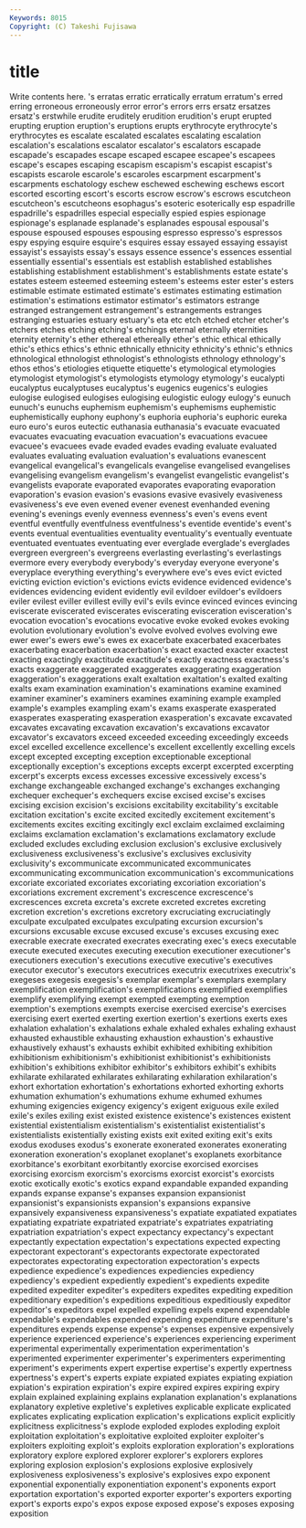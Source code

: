 ```yaml
---
Keywords: 8015 
Copyright: (C) Takeshi Fujisawa
---
```


# title

Write contents here.
's erratas erratic erratically erratum erratum's erred erring
erroneous erroneously error error's errors errs ersatz ersatzes ersatz's erstwhile
erudite eruditely erudition erudition's erupt erupted erupting eruption eruption's eruptions
erupts erythrocyte erythrocyte's erythrocytes es escalate escalated escalates escalating escalation
escalation's escalations escalator escalator's escalators escapade escapade's escapades escape escaped
escapee escapee's escapees escape's escapes escaping escapism escapism's escapist escapist's
escapists escarole escarole's escaroles escarpment escarpment's escarpments eschatology eschew eschewed
eschewing eschews escort escorted escorting escort's escorts escrow escrow's escrows
escutcheon escutcheon's escutcheons esophagus's esoteric esoterically esp espadrille espadrille's espadrilles
especial especially espied espies espionage espionage's esplanade esplanade's esplanades espousal
espousal's espouse espoused espouses espousing espresso espresso's espressos espy espying
esquire esquire's esquires essay essayed essaying essayist essayist's essayists essay's
essays essence essence's essences essential essentially essential's essentials est establish
established establishes establishing establishment establishment's establishments estate estate's estates esteem
esteemed esteeming esteem's esteems ester ester's esters estimable estimate estimated
estimate's estimates estimating estimation estimation's estimations estimator estimator's estimators estrange
estranged estrangement estrangement's estrangements estranges estranging estuaries estuary estuary's eta
etc etch etched etcher etcher's etchers etches etching etching's etchings
eternal eternally eternities eternity eternity's ether ethereal ethereally ether's ethic
ethical ethically ethic's ethics ethics's ethnic ethnically ethnicity ethnicity's ethnic's
ethnics ethnological ethnologist ethnologist's ethnologists ethnology ethnology's ethos ethos's etiologies
etiquette etiquette's etymological etymologies etymologist etymologist's etymologists etymology etymology's eucalypti
eucalyptus eucalyptuses eucalyptus's eugenics eugenics's eulogies eulogise eulogised eulogises eulogising
eulogistic eulogy eulogy's eunuch eunuch's eunuchs euphemism euphemism's euphemisms euphemistic
euphemistically euphony euphony's euphoria euphoria's euphoric eureka euro euro's euros
eutectic euthanasia euthanasia's evacuate evacuated evacuates evacuating evacuation evacuation's evacuations
evacuee evacuee's evacuees evade evaded evades evading evaluate evaluated evaluates
evaluating evaluation evaluation's evaluations evanescent evangelical evangelical's evangelicals evangelise evangelised
evangelises evangelising evangelism evangelism's evangelist evangelistic evangelist's evangelists evaporate evaporated
evaporates evaporating evaporation evaporation's evasion evasion's evasions evasive evasively evasiveness
evasiveness's eve even evened evener evenest evenhanded evening evening's evenings
evenly evenness evenness's even's evens event eventful eventfully eventfulness eventfulness's
eventide eventide's event's events eventual eventualities eventuality eventuality's eventually eventuate
eventuated eventuates eventuating ever everglade everglade's everglades evergreen evergreen's evergreens
everlasting everlasting's everlastings evermore every everybody everybody's everyday everyone everyone's
everyplace everything everything's everywhere eve's eves evict evicted evicting eviction
eviction's evictions evicts evidence evidenced evidence's evidences evidencing evident evidently
evil evildoer evildoer's evildoers eviler evilest eviller evillest evilly evil's
evils evince evinced evinces evincing eviscerate eviscerated eviscerates eviscerating evisceration
evisceration's evocation evocation's evocations evocative evoke evoked evokes evoking evolution
evolutionary evolution's evolve evolved evolves evolving ewe ewer ewer's ewers
ewe's ewes ex exacerbate exacerbated exacerbates exacerbating exacerbation exacerbation's exact
exacted exacter exactest exacting exactingly exactitude exactitude's exactly exactness exactness's
exacts exaggerate exaggerated exaggerates exaggerating exaggeration exaggeration's exaggerations exalt exaltation
exaltation's exalted exalting exalts exam examination examination's examinations examine examined
examiner examiner's examiners examines examining example exampled example's examples exampling
exam's exams exasperate exasperated exasperates exasperating exasperation exasperation's excavate excavated
excavates excavating excavation excavation's excavations excavator excavator's excavators exceed exceeded
exceeding exceedingly exceeds excel excelled excellence excellence's excellent excellently excelling
excels except excepted excepting exception exceptionable exceptional exceptionally exception's exceptions
excepts excerpt excerpted excerpting excerpt's excerpts excess excesses excessive excessively
excess's exchange exchangeable exchanged exchange's exchanges exchanging exchequer exchequer's exchequers
excise excised excise's excises excising excision excision's excisions excitability excitability's
excitable excitation excitation's excite excited excitedly excitement excitement's excitements excites
exciting excitingly excl exclaim exclaimed exclaiming exclaims exclamation exclamation's exclamations
exclamatory exclude excluded excludes excluding exclusion exclusion's exclusive exclusively exclusiveness
exclusiveness's exclusive's exclusives exclusivity exclusivity's excommunicate excommunicated excommunicates excommunicating excommunication
excommunication's excommunications excoriate excoriated excoriates excoriating excoriation excoriation's excoriations excrement
excrement's excrescence excrescence's excrescences excreta excreta's excrete excreted excretes excreting
excretion excretion's excretions excretory excruciating excruciatingly exculpate exculpated exculpates exculpating
excursion excursion's excursions excusable excuse excused excuse's excuses excusing exec
execrable execrate execrated execrates execrating exec's execs executable execute executed
executes executing execution executioner executioner's executioners execution's executions executive executive's
executives executor executor's executors executrices executrix executrixes executrix's exegeses exegesis
exegesis's exemplar exemplar's exemplars exemplary exemplification exemplification's exemplifications exemplified exemplifies
exemplify exemplifying exempt exempted exempting exemption exemption's exemptions exempts exercise
exercised exercise's exercises exercising exert exerted exerting exertion exertion's exertions
exerts exes exhalation exhalation's exhalations exhale exhaled exhales exhaling exhaust
exhausted exhaustible exhausting exhaustion exhaustion's exhaustive exhaustively exhaust's exhausts exhibit
exhibited exhibiting exhibition exhibitionism exhibitionism's exhibitionist exhibitionist's exhibitionists exhibition's exhibitions
exhibitor exhibitor's exhibitors exhibit's exhibits exhilarate exhilarated exhilarates exhilarating exhilaration
exhilaration's exhort exhortation exhortation's exhortations exhorted exhorting exhorts exhumation exhumation's
exhumations exhume exhumed exhumes exhuming exigencies exigency exigency's exigent exiguous
exile exiled exile's exiles exiling exist existed existence existence's existences
existent existential existentialism existentialism's existentialist existentialist's existentialists existentially existing exists
exit exited exiting exit's exits exodus exoduses exodus's exonerate exonerated
exonerates exonerating exoneration exoneration's exoplanet exoplanet's exoplanets exorbitance exorbitance's exorbitant
exorbitantly exorcise exorcised exorcises exorcising exorcism exorcism's exorcisms exorcist exorcist's
exorcists exotic exotically exotic's exotics expand expandable expanded expanding expands
expanse expanse's expanses expansion expansionist expansionist's expansionists expansion's expansions expansive
expansively expansiveness expansiveness's expatiate expatiated expatiates expatiating expatriate expatriated expatriate's
expatriates expatriating expatriation expatriation's expect expectancy expectancy's expectant expectantly expectation
expectation's expectations expected expecting expectorant expectorant's expectorants expectorate expectorated expectorates
expectorating expectoration expectoration's expects expedience expedience's expediences expediencies expediency expediency's
expedient expediently expedient's expedients expedite expedited expediter expediter's expediters expedites
expediting expedition expeditionary expedition's expeditions expeditious expeditiously expeditor expeditor's expeditors
expel expelled expelling expels expend expendable expendable's expendables expended expending
expenditure expenditure's expenditures expends expense expense's expenses expensive expensively experience
experienced experience's experiences experiencing experiment experimental experimentally experimentation experimentation's experimented
experimenter experimenter's experimenters experimenting experiment's experiments expert expertise expertise's expertly
expertness expertness's expert's experts expiate expiated expiates expiating expiation expiation's
expiration expiration's expire expired expires expiring expiry explain explained explaining
explains explanation explanation's explanations explanatory expletive expletive's expletives explicable explicate
explicated explicates explicating explication explication's explications explicit explicitly explicitness explicitness's
explode exploded explodes exploding exploit exploitation exploitation's exploitative exploited exploiter
exploiter's exploiters exploiting exploit's exploits exploration exploration's explorations exploratory explore
explored explorer explorer's explorers explores exploring explosion explosion's explosions explosive
explosively explosiveness explosiveness's explosive's explosives expo exponent exponential exponentially exponentiation
exponent's exponents export exportation exportation's exported exporter exporter's exporters exporting
export's exports expo's expos expose exposed expose's exposes exposing exposition
